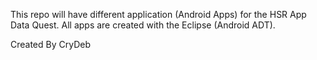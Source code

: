 This repo will have different application (Android Apps) for the HSR App Data Quest.
All apps are created with the Eclipse (Android ADT).

Created By CryDeb
